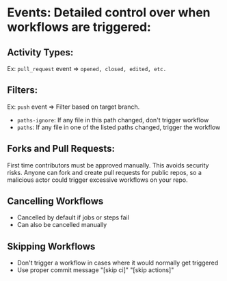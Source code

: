 # Events: Detailed control over when workflows are triggered:

## Activity Types:
Ex: `pull_request` event => `opened, closed, edited, etc.`

## Filters:
Ex: `push` event => Filter based on target branch.
* `paths-ignore`: If any file in this path changed, don't trigger workflow
* `paths`: If any file in one of the listed paths changed, trigger the workflow

## Forks and Pull Requests:
First time contributors must be approved manually. This avoids security risks. Anyone can fork and create pull requests for public repos, so a malicious actor could trigger excessive workflows on your repo.

## Cancelling Workflows
* Cancelled by default if jobs or steps fail
* Can also be cancelled manually

## Skipping Workflows
* Don't trigger a workflow in cases where it would normally get triggered
* Use proper commit message "[skip ci]" "[skip actions]"